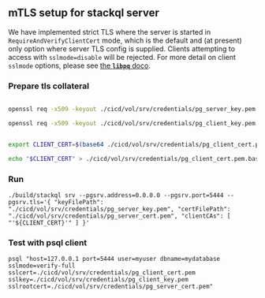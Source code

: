 

## mTLS setup for stackql server

We have implemented strict TLS where the server is started in `RequireAndVerifyClientCert` mode, which is the default and (at present) only option where server TLS config is supplied.  Clients attempting to access with `sslmode=disable` will be rejected.  For more detail on client `sslmode` options, please see [the __`libpq`__ doco](https://www.postgresql.org/docs/8.4/libpq-connect.html#LIBPQ-CONNECT-SSLMODE).

### Prepare tls collateral

```bash

openssl req -x509 -keyout ./cicd/vol/srv/credentials/pg_server_key.pem -out ./cicd/vol/srv/credentials/pg_server_cert.pem -config ./openssl.cnf -days 365

openssl req -x509 -keyout ./cicd/vol/srv/credentials/pg_client_key.pem -out ./cicd/vol/srv/credentials/pg_client_cert.pem -config ./openssl.cnf -days 365


export CLIENT_CERT=$(base64 ./cicd/vol/srv/credentials/pg_client_cert.pem)

echo "$CLIENT_CERT" > ./cicd/vol/srv/credentials/pg_client_cert.pem.base64

```

### Run

```
./build/stackql srv --pgsrv.address=0.0.0.0 --pgsrv.port=5444 --pgsrv.tls='{ "keyFilePath": "./cicd/vol/srv/credentials/pg_server_key.pem", "certFilePath": "./cicd/vol/srv/credentials/pg_server_cert.pem", "clientCAs": [ "'${CLIENT_CERT}'" ] }'
```

### Test with psql client

`psql "host=127.0.0.1 port=5444 user=myuser dbname=mydatabase sslmode=verify-full sslcert=./cicd/vol/srv/credentials/pg_client_cert.pem sslkey=./cicd/vol/srv/credentials/pg_client_key.pem sslrootcert=./cicd/vol/srv/credentials/pg_server_cert.pem"`
